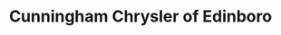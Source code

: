 ---
title: "Cunningham Chrysler of Edinboro"
url: /edinboro/cunningham-chrysler-of-edinboro/
shop: Autohaus
---